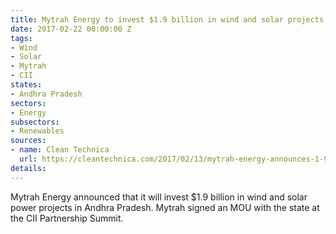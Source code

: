 ```yaml
---
title: Mytrah Energy to invest $1.9 billion in wind and solar projects in Andhra
date: 2017-02-22 00:00:00 Z
tags:
- Wind
- Solar
- Mytrah
- CII
states:
- Andhra Pradesh
sectors:
- Energy
subsectors:
- Renewables
sources:
- name: Clean Technica
  url: https://cleantechnica.com/2017/02/13/mytrah-energy-announces-1-9-billion-solar-wind-energy-investment-india/
details: 
---
```


Mytrah Energy announced that it will invest $1.9 billion in wind and solar power projects in Andhra Pradesh. Mytrah signed an MOU with the state at the CII Partnership Summit.
